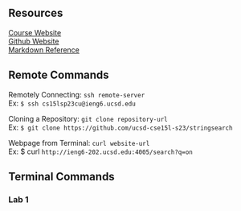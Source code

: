 ## Resources
[Course Website](https://ucsd-cse15l-s23.github.io/)\
[Github Website](https://yourcousinfrog.github.io/cse15l-lab-reports/)\
[Markdown Reference](https://commonmark.org/help/)

## Remote Commands

Remotely Connecting: `ssh remote-server`\
Ex: `$ ssh cs15lsp23cu@ieng6.ucsd.edu`

Cloning a Repository: `git clone repository-url`\
Ex: `$ git clone https://github.com/ucsd-cse15l-s23/stringsearch`

Webpage from Terminal: `curl website-url`\
Ex: \$ curl `http://ieng6-202.ucsd.edu:4005/search?q=on`

## Terminal Commands
### Lab 1
